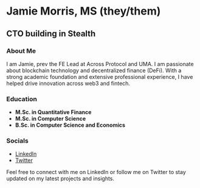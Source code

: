 # Jamie Morris, MS (they/them)
## CTO building in Stealth

### About Me
I am Jamie, prev the FE Lead at Across Protocol and UMA. I am passionate about blockchain technology and decentralized finance (DeFi). With a strong academic foundation and extensive professional experience, I have helped drive innovation across web3 and fintech.

### Education
- **M.Sc. in Quantitative Finance**
- **M.Sc. in Computer Science**
- **B.Sc. in Computer Science and Economics** 

### Socials
- [LinkedIn](https://linkedin.com/in/jamorris-software)
- [Twitter](https://twitter.com/blockchainjimbo)

Feel free to connect with me on LinkedIn or follow me on Twitter to stay updated on my latest projects and insights.
